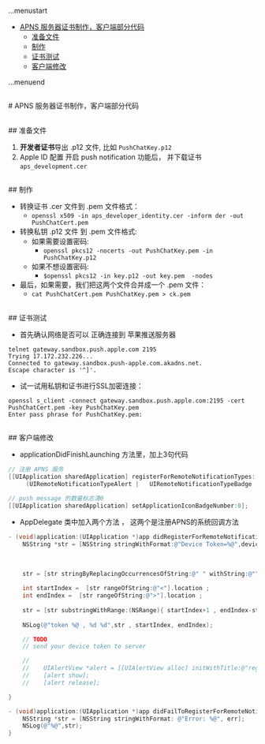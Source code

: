 ...menustart

 - [APNS 服务器证书制作，客户端部分代码](#1294a83ff96c5c0ee3c4b9620dd74edf)
	 - [准备文件](#105dbfd27d203f637ce0d3c08eb78878)
	 - [制作](#8cdf041fee866eecab95555346b07394)
	 - [证书测试](#81f55b42ec661d67d432330fd47cd07c)
	 - [客户端修改](#0c64cd168e7b43ebccec68a62f1d85e7)

...menuend



<h2 id="1294a83ff96c5c0ee3c4b9620dd74edf"></h2>
# APNS 服务器证书制作，客户端部分代码

<h2 id="105dbfd27d203f637ce0d3c08eb78878"></h2>
## 准备文件

 1. **开发者证书**导出 .p12 文件, 比如 `PushChatKey.p12`
 2. Apple ID 配置 开启 push notification 功能后， 并下载证书 `aps_development.cer`

<h2 id="8cdf041fee866eecab95555346b07394"></h2>
## 制作

 - 转换证书 .cer 文件到 .pem 文件格式：
 	- `openssl x509 -in aps_developer_identity.cer -inform der -out PushChatCert.pem`
 - 转换私钥 .p12 文件 到 .pem 文件格式:
 	- 如果需要设置密码:
 		- `openssl pkcs12 -nocerts -out PushChatKey.pem -in PushChatKey.p12`
 	- 如果不想设置密码: 
		- `$openssl pkcs12 -in key.p12 -out key.pem  -nodes`
 - 最后，如果需要，我们把这两个文件合并成一个 .pem 文件：	
 	- `cat PushChatCert.pem PushChatKey.pem > ck.pem`


<h2 id="81f55b42ec661d67d432330fd47cd07c"></h2>
## 证书测试

 - 首先确认网络是否可以 正确连接到 苹果推送服务器

```
telnet gateway.sandbox.push.apple.com 2195
Trying 17.172.232.226...
Connected to gateway.sandbox.push-apple.com.akadns.net.
Escape character is '^]'.
```

 - 试一试用私钥和证书进行SSL加密连接：

```
openssl s_client -connect gateway.sandbox.push.apple.com:2195 -cert PushChatCert.pem -key PushChatKey.pem
Enter pass phrase for PushChatKey.pem:
```

<h2 id="0c64cd168e7b43ebccec68a62f1d85e7"></h2>
## 客户端修改

 - applicationDidFinishLaunching  方法里，加上3句代码

```Objective-C
// 注册 APNS 服务
[[UIApplication sharedApplication] registerForRemoteNotificationTypes:
     (UIRemoteNotificationTypeAlert |   UIRemoteNotificationTypeBadge | UIRemoteNotificationTypeSound)];   
    
// push message 的数量标志清0
[[UIApplication sharedApplication] setApplicationIconBadgeNumber:0]; 
```


 - AppDelegate 类中加入两个方法 ， 这两个是注册APNS的系统回调方法

```Objective-C
- (void)application:(UIApplication *)app didRegisterForRemoteNotificationsWithDeviceToken:(NSData *)deviceToken {        
    NSString *str = [NSString stringWithFormat:@"Device Token=%@",deviceToken];     
       
    
    
    str = [str stringByReplacingOccurrencesOfString:@" " withString:@""];
    
    int startIndex =  [str rangeOfString:@"<"].location ;
    int endIndex =  [str rangeOfString:@">"].location ;
    
    str = [str substringWithRange:(NSRange){ startIndex+1 , endIndex-startIndex -1 }];
    
    NSLog(@"token %@ , %d %d",str , startIndex, endIndex);

    // TODO 
    // send your device token to server 

	//    
	//    UIAlertView *alert = [[UIAlertView alloc] initWithTitle:@"register" message:str delegate:nil cancelButtonTitle:@"ok" otherButtonTitles: nil];
	//    [alert show];
	//    [alert release];

}   

- (void)application:(UIApplication *)app didFailToRegisterForRemoteNotificationsWithError:(NSError *)err {        
    NSString *str = [NSString stringWithFormat: @"Error: %@", err];     
    NSLog(@"%@",str);       
}
```








